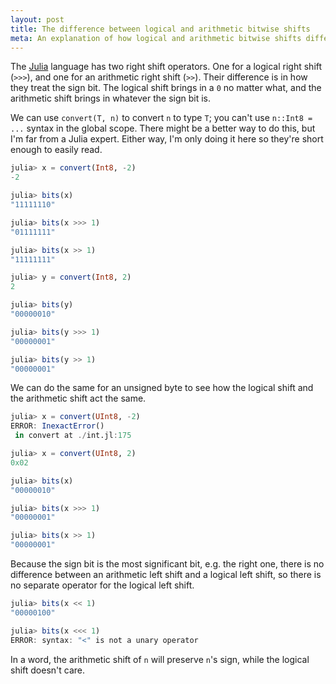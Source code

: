 ```yaml
---
layout: post
title: The difference between logical and arithmetic bitwise shifts
meta: An explanation of how logical and arithmetic bitwise shifts differ; namely in their treatment of the sign bit
---
```


The [Julia](julialang.org) language has two right shift operators. One for a logical right shift (`>>>`), and one for an arithmetic right shift (`>>`). Their difference is in how they treat the sign bit. The logical shift brings in a `0` no matter what, and the arithmetic shift brings in whatever the sign bit is.

We can use `convert(T, n)` to convert `n` to type `T`; you can't use `n::Int8 = ...` syntax in the global scope. There might be a better way to do this, but I'm far from a Julia expert. Either way, I'm only doing it here so they're short enough to easily read.

```julia
julia> x = convert(Int8, -2)
-2

julia> bits(x)
"11111110"

julia> bits(x >>> 1)
"01111111"

julia> bits(x >> 1)
"11111111"

julia> y = convert(Int8, 2)
2

julia> bits(y)
"00000010"

julia> bits(y >>> 1)
"00000001"

julia> bits(y >> 1)
"00000001"
```

We can do the same for an unsigned byte to see how the logical shift and the arithmetic shift act the same.

```julia
julia> x = convert(UInt8, -2)
ERROR: InexactError()
 in convert at ./int.jl:175

julia> x = convert(UInt8, 2)
0x02

julia> bits(x)
"00000010"

julia> bits(x >>> 1)
"00000001"

julia> bits(x >> 1)
"00000001"
```

Because the sign bit is the most significant bit, e.g. the right one, there is no difference between an arithmetic left shift and a logical left shift, so there is no separate operator for the logical left shift.

```julia
julia> bits(x << 1)
"00000100"

julia> bits(x <<< 1)
ERROR: syntax: "<" is not a unary operator
```

In a word, the arithmetic shift of `n` will preserve `n`'s sign, while the logical shift doesn't care.
